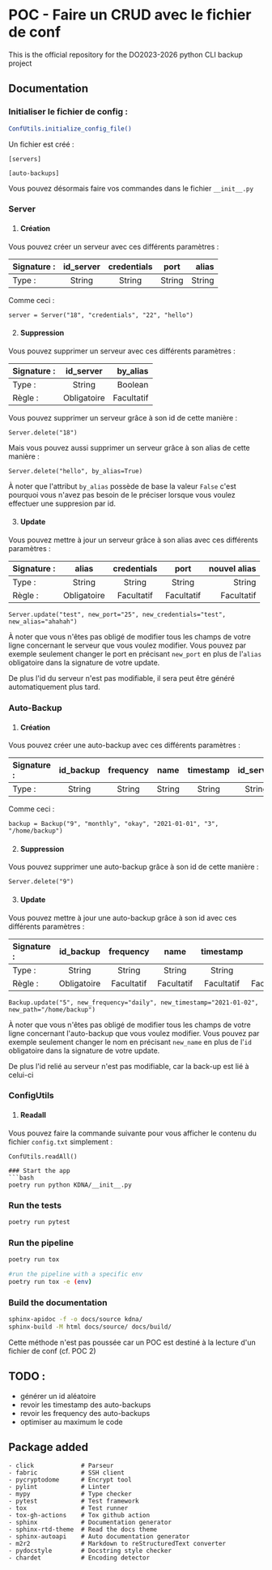 # POC - Faire un CRUD avec le fichier de conf

This is the official repository for the DO2023-2026 python CLI backup project

## Documentation

### Initialiser le fichier de config :

```bash
ConfUtils.initialize_config_file()
```

Un fichier est créé :

```
[servers]

[auto-backups]

```

Vous pouvez désormais faire vos commandes dans le fichier `__init__.py`

### Server

1. #### Création

Vous pouvez créer un serveur avec ces différents paramètres :

| Signature : | id_server | credentials |  port  |  alias |
| :---------- | :-------: | :---------: | :----: | -----: |
| Type :      |  String   |   String    | String | String |

Comme ceci :

```
server = Server("18", "credentials", "22", "hello")
```

2. #### Suppression

Vous pouvez supprimer un serveur avec ces différents paramètres :

| Signature : |  id_server  |   by_alias |
| :---------- | :---------: | ---------: |
| Type :      |   String    |    Boolean |
| Règle :     | Obligatoire | Facultatif |

Vous pouvez supprimer un serveur grâce à son id de cette manière :

```
Server.delete("18")
```

Mais vous pouvez aussi supprimer un serveur grâce à son alias de cette manière :

```
Server.delete("hello", by_alias=True)
```

À noter que l'attribut `by_alias` possède de base la valeur `False` c'est pourquoi vous n'avez pas besoin de le préciser lorsque vous voulez effectuer une suppresion par id.

3. #### Update

Vous pouvez mettre à jour un serveur grâce à son alias avec ces différents paramètres :

| Signature : |    alias    | credentials |    port    | nouvel alias |
| :---------- | :---------: | :---------: | :--------: | -----------: |
| Type :      |   String    |   String    |   String   |       String |
| Règle :     | Obligatoire | Facultatif  | Facultatif |   Facultatif |

```
Server.update("test", new_port="25", new_credentials="test", new_alias="ahahah")
```

À noter que vous n'êtes pas obligé de modifier tous les champs de votre ligne concernant le serveur que vous voulez modifier. Vous pouvez par exemple seulement changer le port en précisant `new_port` en plus de l'`alias` obligatoire dans la signature de votre update.

De plus l'id du serveur n'est pas modifiable, il sera peut être généré automatiquement plus tard.


### Auto-Backup

1. #### Création

Vous pouvez créer une auto-backup avec ces différents paramètres :

| Signature : | id_backup | frequency |  name  | timestamp | id_server |   path |
| :---------- | :-------: | :-------: | :----: | :-------: | :-------: | -----: |
| Type :      |  String   |  String   | String |  String   |  String   | String |

Comme ceci :

```
backup = Backup("9", "monthly", "okay", "2021-01-01", "3", "/home/backup")
```

2. #### Suppression

Vous pouvez supprimer une auto-backup grâce à son id de cette manière :

```
Server.delete("9")
```

3. #### Update

Vous pouvez mettre à jour une auto-backup grâce à son id avec ces différents paramètres :

| Signature : |  id_backup  | frequency  |    name    | timestamp  |       path |
| :---------- | :---------: | :--------: | :--------: | :--------: | ---------: |
| Type :      |   String    |   String   |   String   |   String   |     String |
| Règle :     | Obligatoire | Facultatif | Facultatif | Facultatif | Facultatif |

```
Backup.update("5", new_frequency="daily", new_timestamp="2021-01-02", new_path="/home/backup")
```

À noter que vous n'êtes pas obligé de modifier tous les champs de votre ligne concernant l'auto-backup que vous voulez modifier. Vous pouvez par exemple seulement changer le nom en précisant `new_name` en plus de l'`id` obligatoire dans la signature de votre update.

De plus l'id relié au serveur n'est pas modifiable, car la back-up est lié à celui-ci


### ConfigUtils

1. #### Readall

Vous pouvez faire la commande suivante pour vous afficher le contenu du fichier  `config.txt` simplement :

```
ConfUtils.readAll()

### Start the app
```bash
poetry run python KDNA/__init__.py
```
### Run the tests
```bash
poetry run pytest
```
### Run the pipeline
```bash
poetry run tox
```
```bash
#run the pipeline with a specific env
poetry run tox -e (env)
```
### Build the documentation
```bash
sphinx-apidoc -f -o docs/source kdna/
sphinx-build -M html docs/source/ docs/build/
```

Cette méthode n'est pas poussée car un POC est destiné à la lecture d'un fichier de conf (cf. POC 2)

## TODO :

-   générer un id aléatoire
-   revoir les timestamp des auto-backups
-   revoir les frequency des auto-backups
-   optimiser au maximum le code

## Package added
    - click             # Parseur
    - fabric            # SSH client
    - pycryptodome      # Encrypt tool
    - pylint            # Linter
    - mypy              # Type checker
    - pytest            # Test framework
    - tox               # Test runner
    - tox-gh-actions    # Tox github action
    - sphinx            # Documentation generator
    - sphinx-rtd-theme  # Read the docs theme
    - sphinx-autoapi    # Auto documentation generator
    - m2r2              # Markdown to reStructuredText converter
    - pydocstyle        # Docstring style checker
    - chardet           # Encoding detector
